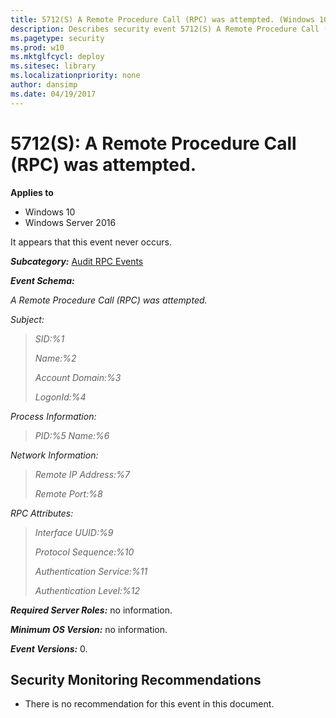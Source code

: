 ```yaml
---
title: 5712(S) A Remote Procedure Call (RPC) was attempted. (Windows 10)
description: Describes security event 5712(S) A Remote Procedure Call (RPC) was attempted.
ms.pagetype: security
ms.prod: w10
ms.mktglfcycl: deploy
ms.sitesec: library
ms.localizationpriority: none
author: dansimp
ms.date: 04/19/2017
---
```


# 5712(S): A Remote Procedure Call (RPC) was attempted.

**Applies to**
-   Windows 10
-   Windows Server 2016


It appears that this event never occurs.

***Subcategory:***&nbsp;[Audit RPC Events](audit-rpc-events.md)

***Event Schema:***

*A Remote Procedure Call (RPC) was attempted.*

*Subject:*

> *SID:%1*
>
> *Name:%2*
>
> *Account Domain:%3*
>
> *LogonId:%4*

*Process Information:*

> *PID:%5
> Name:%6*

*Network Information:*

> *Remote IP Address:%7*
>
> *Remote Port:%8*

*RPC Attributes:*

> *Interface UUID:%9*
>
> *Protocol Sequence:%10*
>
> *Authentication Service:%11*
>
> *Authentication Level:%12*

***Required Server Roles:*** no information.

***Minimum OS Version:*** no information.

***Event Versions:*** 0.

## Security Monitoring Recommendations

-   There is no recommendation for this event in this document.

